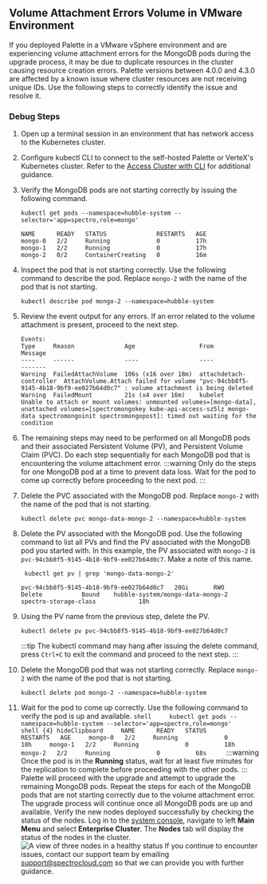 ## Volume Attachment Errors Volume in VMware Environment

If you deployed Palette in a VMware vSphere environment and are experiencing volume attachment errors for the MongoDB
pods during the upgrade process, it may be due to duplicate resources in the cluster causing resource creation errors.
Palette versions between 4.0.0 and 4.3.0 are affected by a known issue where cluster resources are not receiving unique
IDs. Use the following steps to correctly identify the issue and resolve it.

### Debug Steps

1. Open up a terminal session in an environment that has network access to the Kubernetes cluster.

2. Configure kubectl CLI to connect to the self-hosted Palette or VerteX's Kubernetes cluster. Refer to the
   [Access Cluster with CLI](../clusters/cluster-management/palette-webctl.md) for additional guidance.
3. Verify the MongoDB pods are not starting correctly by issuing the following command.
   ```shell
   kubectl get pods --namespace=hubble-system --selector='app=spectro,role=mongo'
   ```
   ```shell {4} hideClipboard
   NAME      READY   STATUS              RESTARTS   AGE
   mongo-0   2/2     Running             0          17h
   mongo-1   2/2     Running             0          17h
   mongo-2   0/2     ContainerCreating   0          16m
   ```
4. Inspect the pod that is not starting correctly. Use the following command to describe the pod. Replace `mongo-2` with
   the name of the pod that is not starting.
   ```shell
   kubectl describe pod mongo-2 --namespace=hubble-system
   ```
5. Review the event output for any errors. If an error related to the volume attachment is present, proceed to the next
   step.
   ```shell hideClipboard
   Events:
   Type     Reason              Age                  From                     Message
   ----     ------              ----                 ----                     -------
   Warning  FailedAttachVolume  106s (x16 over 18m)  attachdetach-controller  AttachVolume.Attach failed for volume "pvc-94cbb8f5-9145-4b18-9bf9-ee027b64d0c7" : volume attachment is being deleted
   Warning  FailedMount         21s (x4 over 16m)    kubelet                  Unable to attach or mount volumes: unmounted volumes=[mongo-data], unattached volumes=[spectromongokey kube-api-access-sz5lz mongo-data spectromongoinit spectromongopost]: timed out waiting for the condition
   ```
6. The remaining steps may need to be performed on all MongoDB pods and their associated Persistent Volume (PV), and
   Persistent Volume Claim (PVC). Do each step sequentially for each MongoDB pod that is encountering the volume
   attachment error. :::warning Only do the steps for one MongoDB pod at a time to prevent data loss. Wait for the pod
   to come up correctly before proceeding to the next pod. :::
7. Delete the PVC associated with the MongoDB pod. Replace `mongo-2` with the name of the pod that is not starting.
   ```shell
   kubectl delete pvc mongo-data-mongo-2 --namespace=hubble-system
   ```
8. Delete the PV associated with the MongoDB pod. Use the following command to list all PVs and find the PV associated
   with the MongoDB pod you started with. In this example, the PV associated with `mongo-2` is
   `pvc-94cbb8f5-9145-4b18-9bf9-ee027b64d0c7`. Make a note of this name.
   ```shell
    kubectl get pv | grep 'mongo-data-mongo-2'
   ```
   ```shell hideClipboard
   pvc-94cbb8f5-9145-4b18-9bf9-ee027b64d0c7   20Gi       RWO            Delete           Bound    hubble-system/mongo-data-mongo-2   spectro-storage-class            18h
   ```
9. Using the PV name from the previous step, delete the PV.
   ```shell
   kubectl delete pv pvc-94cbb8f5-9145-4b18-9bf9-ee027b64d0c7
   ```
   :::tip The kubectl command may hang after issuing the delete command, press `Ctrl+C` to exit the command and proceed
   to the next step. :::
10. Delete the MongoDB pod that was not starting correctly. Replace `mongo-2` with the name of the pod that is not
    starting.
    ```shell
    kubectl delete pod mongo-2 --namespace=hubble-system
    ```
11. Wait for the pod to come up correctly. Use the following command to verify the pod is up and available.
    `shell     kubectl get pods --namespace=hubble-system --selector='app=spectro,role=mongo'     `
    `shell {4} hideClipboard     NAME      READY   STATUS              RESTARTS   AGE     mongo-0   2/2     Running             0          18h     mongo-1   2/2     Running             0          18h     mongo-2   2/2     Running             0          68s     `
    :::warning Once the pod is in the **Running** status, wait for at least five minutes for the replication to complete
    before proceeding with the other pods. ::: Palette will proceed with the upgrade and attempt to upgrade the
    remaining MongoDB pods. Repeat the steps for each of the MongoDB pods that are not starting correctly due to the
    volume attachment error. The upgrade process will continue once all MongoDB pods are up and available. Verify the
    new nodes deployed successfully by checking the status of the nodes. Log in to the
    [system console](../enterprise-version/system-management/system-management.md#access-the-system-console), navigate
    to left **Main Menu** and select **Enterprise Cluster**. The **Nodes** tab will display the status of the nodes in
    the cluster. ![A view of three nodes in a healthy status](/troubleshootig_palette-upgrade_nodes-healthy.webp) If you
    continue to encounter issues, contact our support team by emailing
    [support@spectrocloud.com](mailto:support@spectrocloud.com) so that we can provide you with further guidance.
